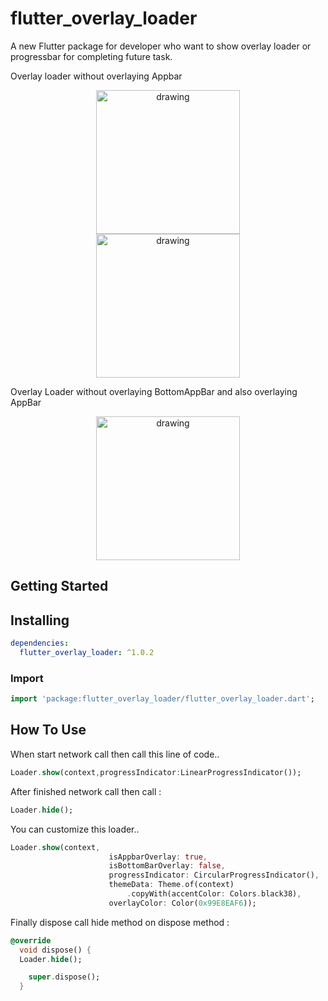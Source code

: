 
# flutter_overlay_loader

A new Flutter package for developer who want to show overlay loader or progressbar for completing future task.

Overlay loader without overlaying Appbar
<p align="center">
<img src="https://user-images.githubusercontent.com/21147796/111874514-e9405b80-89bf-11eb-9508-3ad1b66ac3ef.jpg" alt="drawing" width="230px" hspace="30"/>  <img src="https://user-images.githubusercontent.com/21147796/111874551-0f65fb80-89c0-11eb-851e-92c88872ac16.jpg" alt="drawing" width="230px"/> 
</p>

Overlay Loader without overlaying BottomAppBar and also overlaying AppBar
<p align="center">
<img src="https://user-images.githubusercontent.com/21147796/111874514-e9405b80-89bf-11eb-9508-3ad1b66ac3ef.jpg" alt="drawing" width="230px" hspace="30"/> 
</p>

## Getting Started

##  Installing

```yaml
dependencies:
  flutter_overlay_loader: ^1.0.2
```

###  Import

```dart
import 'package:flutter_overlay_loader/flutter_overlay_loader.dart';
```

##  How To Use
When start network call then call this line of code..
```dart
Loader.show(context,progressIndicator:LinearProgressIndicator());
```
After finished network call then call :
```dart
Loader.hide();
```


You can customize this loader..
```dart
Loader.show(context,
                      isAppbarOverlay: true,
                      isBottomBarOverlay: false,
                      progressIndicator: CircularProgressIndicator(),
                      themeData: Theme.of(context)
                          .copyWith(accentColor: Colors.black38),
                      overlayColor: Color(0x99E8EAF6));

```

Finally dispose call hide method on dispose method :

```dart
@override
  void dispose() {
  Loader.hide();

    super.dispose();
  }
```

